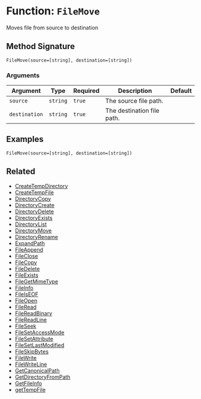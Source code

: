 [comment]: # (Note: This documentation is generated dynamically in the build process.  To modify the contents, change the javadoc on the _invoke method of the BIF class)

# Function: `FileMove`

Moves file from source to destination

## Method Signature
```
FileMove(source=[string], destination=[string])
```
### Arguments

| Argument | Type | Required | Description | Default |
|----------|------|----------|-------------|---------|
| `source` | `string` | `true` | The source file path. |  |
| `destination` | `string` | `true` | The destination file path. |  |

## Examples

```
FileMove(source=[string], destination=[string])
```

## Related
  * [CreateTempDirectory](CreateTempDirectory.md)
  * [CreateTempFile](CreateTempFile.md)
  * [DirectoryCopy](DirectoryCopy.md)
  * [DirectoryCreate](DirectoryCreate.md)
  * [DirectoryDelete](DirectoryDelete.md)
  * [DirectoryExists](DirectoryExists.md)
  * [DirectoryList](DirectoryList.md)
  * [DirectoryMove](DirectoryMove.md)
  * [DirectoryRename](DirectoryRename.md)
  * [ExpandPath](ExpandPath.md)
  * [FileAppend](FileAppend.md)
  * [FileClose](FileClose.md)
  * [FileCopy](FileCopy.md)
  * [FileDelete](FileDelete.md)
  * [FileExists](FileExists.md)
  * [FileGetMimeType](FileGetMimeType.md)
  * [FileInfo](FileInfo.md)
  * [FileIsEOF](FileIsEOF.md)
  * [FileOpen](FileOpen.md)
  * [FileRead](FileRead.md)
  * [FileReadBinary](FileReadBinary.md)
  * [FileReadLine](FileReadLine.md)
  * [FileSeek](FileSeek.md)
  * [FileSetAccessMode](FileSetAccessMode.md)
  * [FileSetAttribute](FileSetAttribute.md)
  * [FileSetLastModified](FileSetLastModified.md)
  * [FileSkipBytes](FileSkipBytes.md)
  * [FileWrite](FileWrite.md)
  * [FileWriteLine](FileWriteLine.md)
  * [GetCanonicalPath](GetCanonicalPath.md)
  * [GetDirectoryFromPath](GetDirectoryFromPath.md)
  * [GetFileInfo](GetFileInfo.md)
  * [getTempFile](getTempFile.md)
